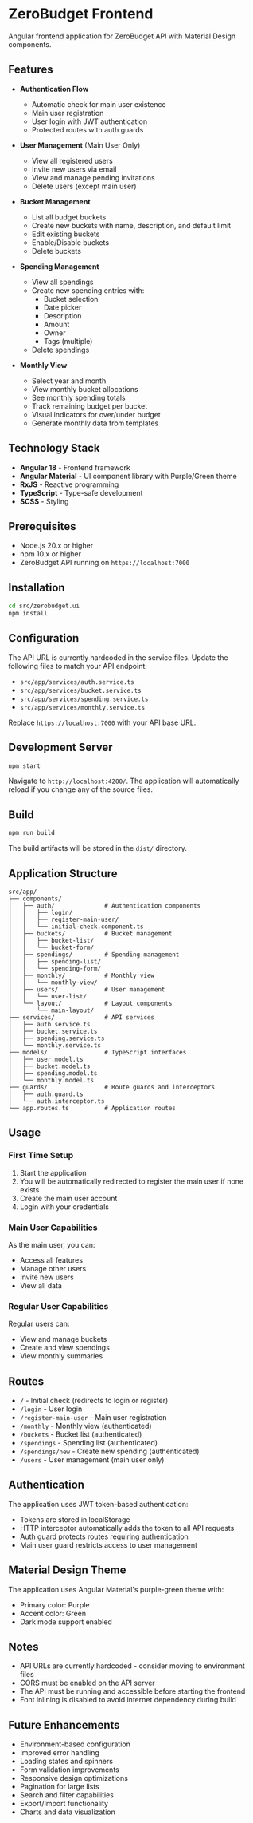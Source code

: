 # ZeroBudget Frontend

Angular frontend application for ZeroBudget API with Material Design components.

## Features

- **Authentication Flow**
  - Automatic check for main user existence
  - Main user registration
  - User login with JWT authentication
  - Protected routes with auth guards

- **User Management** (Main User Only)
  - View all registered users
  - Invite new users via email
  - View and manage pending invitations
  - Delete users (except main user)

- **Bucket Management**
  - List all budget buckets
  - Create new buckets with name, description, and default limit
  - Edit existing buckets
  - Enable/Disable buckets
  - Delete buckets

- **Spending Management**
  - View all spendings
  - Create new spending entries with:
    - Bucket selection
    - Date picker
    - Description
    - Amount
    - Owner
    - Tags (multiple)
  - Delete spendings

- **Monthly View**
  - Select year and month
  - View monthly bucket allocations
  - See monthly spending totals
  - Track remaining budget per bucket
  - Visual indicators for over/under budget
  - Generate monthly data from templates

## Technology Stack

- **Angular 18** - Frontend framework
- **Angular Material** - UI component library with Purple/Green theme
- **RxJS** - Reactive programming
- **TypeScript** - Type-safe development
- **SCSS** - Styling

## Prerequisites

- Node.js 20.x or higher
- npm 10.x or higher
- ZeroBudget API running on `https://localhost:7000`

## Installation

```bash
cd src/zerobudget.ui
npm install
```

## Configuration

The API URL is currently hardcoded in the service files. Update the following files to match your API endpoint:

- `src/app/services/auth.service.ts`
- `src/app/services/bucket.service.ts`
- `src/app/services/spending.service.ts`
- `src/app/services/monthly.service.ts`

Replace `https://localhost:7000` with your API base URL.

## Development Server

```bash
npm start
```

Navigate to `http://localhost:4200/`. The application will automatically reload if you change any of the source files.

## Build

```bash
npm run build
```

The build artifacts will be stored in the `dist/` directory.

## Application Structure

```
src/app/
├── components/
│   ├── auth/              # Authentication components
│   │   ├── login/
│   │   ├── register-main-user/
│   │   └── initial-check.component.ts
│   ├── buckets/           # Bucket management
│   │   ├── bucket-list/
│   │   └── bucket-form/
│   ├── spendings/         # Spending management
│   │   ├── spending-list/
│   │   └── spending-form/
│   ├── monthly/           # Monthly view
│   │   └── monthly-view/
│   ├── users/             # User management
│   │   └── user-list/
│   └── layout/            # Layout components
│       └── main-layout/
├── services/              # API services
│   ├── auth.service.ts
│   ├── bucket.service.ts
│   ├── spending.service.ts
│   └── monthly.service.ts
├── models/                # TypeScript interfaces
│   ├── user.model.ts
│   ├── bucket.model.ts
│   ├── spending.model.ts
│   └── monthly.model.ts
├── guards/                # Route guards and interceptors
│   ├── auth.guard.ts
│   └── auth.interceptor.ts
└── app.routes.ts          # Application routes
```

## Usage

### First Time Setup

1. Start the application
2. You will be automatically redirected to register the main user if none exists
3. Create the main user account
4. Login with your credentials

### Main User Capabilities

As the main user, you can:
- Access all features
- Manage other users
- Invite new users
- View all data

### Regular User Capabilities

Regular users can:
- View and manage buckets
- Create and view spendings
- View monthly summaries

## Routes

- `/` - Initial check (redirects to login or register)
- `/login` - User login
- `/register-main-user` - Main user registration
- `/monthly` - Monthly view (authenticated)
- `/buckets` - Bucket list (authenticated)
- `/spendings` - Spending list (authenticated)
- `/spendings/new` - Create new spending (authenticated)
- `/users` - User management (main user only)

## Authentication

The application uses JWT token-based authentication:
- Tokens are stored in localStorage
- HTTP interceptor automatically adds the token to all API requests
- Auth guard protects routes requiring authentication
- Main user guard restricts access to user management

## Material Design Theme

The application uses Angular Material's purple-green theme with:
- Primary color: Purple
- Accent color: Green
- Dark mode support enabled

## Notes

- API URLs are currently hardcoded - consider moving to environment files
- CORS must be enabled on the API server
- The API must be running and accessible before starting the frontend
- Font inlining is disabled to avoid internet dependency during build

## Future Enhancements

- Environment-based configuration
- Improved error handling
- Loading states and spinners
- Form validation improvements
- Responsive design optimizations
- Pagination for large lists
- Search and filter capabilities
- Export/Import functionality
- Charts and data visualization

